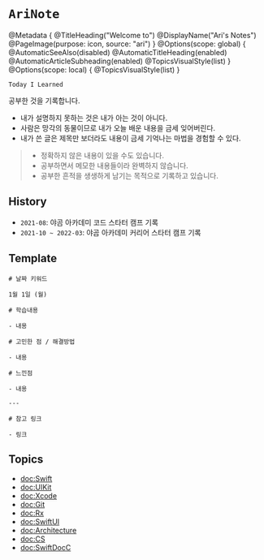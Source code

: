 # ``AriNote``

@Metadata { 
    @TitleHeading("Welcome to") 
    @DisplayName("Ari's Notes")
    @PageImage(purpose: icon, source: "ari")
}
@Options(scope: global) { 
    @AutomaticSeeAlso(disabled)
    @AutomaticTitleHeading(enabled)
    @AutomaticArticleSubheading(enabled)
    @TopicsVisualStyle(list) 
}
@Options(scope: local) { 
    @TopicsVisualStyle(list)
}

`Today I Learned`

공부한 것을 기록합니다.

- 내가 설명하지 못하는 것은 내가 아는 것이 아니다.
- 사람은 망각의 동물이므로 내가 오늘 배운 내용을 금세 잊어버린다.
- 내가 쓴 글은 제목만 보더라도 내용이 금세 기억나는 마법을 경험할 수 있다.

> - 정확하지 않은 내용이 있을 수도 있습니다.
> - 공부하면서 메모한 내용들이라 완벽하지 않습니다.
> - 공부한 흔적을 생생하게 남기는 목적으로 기록하고 있습니다.

## History

- `2021-08`: 야곰 아카데미 코드 스타터 캠프 기록
- `2021-10 ~ 2022-03`: 야곰 아카데미 커리어 스타터 캠프 기록


## Template

```
# 날짜 키워드

1월 1일 (월)

# 학습내용

- 내용

# 고민한 점 / 해결방법

- 내용

# 느낀점

- 내용

---

# 참고 링크

- 링크
```

## Topics

- <doc:Swift>
- <doc:UIKit>
- <doc:Xcode>
- <doc:Git>
- <doc:Rx>
- <doc:SwiftUI>
- <doc:Architecture>
- <doc:CS>
- <doc:SwiftDocC>
